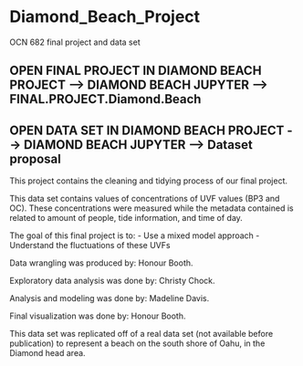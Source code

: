 # Diamond_Beach_Project
 OCN 682 final project and data set

## OPEN FINAL PROJECT IN DIAMOND BEACH PROJECT --> DIAMOND BEACH JUPYTER --> FINAL.PROJECT.Diamond.Beach
## OPEN DATA SET IN DIAMOND BEACH PROJECT --> DIAMOND BEACH JUPYTER --> Dataset proposal

This project contains the cleaning and tidying process of our final project.

This data set contains values of concentrations of UVF values (BP3 and OC). These concentrations were measured while the metadata contained is related to amount of people, tide information, and time of day.

The goal of this final project is to:
    - Use a mixed model approach 
    - Understand the fluctuations of these UVFs
    
Data wrangling was produced by: Honour Booth.

Exploratory data analysis was done by: Christy Chock.

Analysis and modeling was done by: Madeline Davis.

Final visualization was done by: Honour Booth.

This data set was replicated off of a real data set (not available before publication) to represent a beach on the south shore of Oahu, in the Diamond head area.